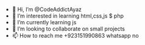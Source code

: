 - 👋 Hi, I’m @CodeAddictAyaz
- 👀 I’m interested in learning html,css,js $ php
- 🌱 I’m currently learning js
- 💞️ I’m looking to collaborate on small projects
- 📫 How to reach me +923151990863 whatsapp no

<!---
codeaddictayaz/codeaddictayaz is a ✨ special ✨ repository because its `README.md` (this file) appears on your GitHub profile.
You can click the Preview link to take a look at your changes.
--->
